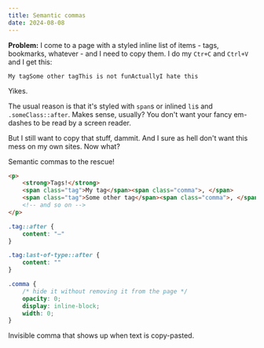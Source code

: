 ```yaml
---
title: Semantic commas
date: 2024-08-08
---
```



**Problem:** I come to a page with a styled inline list of items - tags, bookmarks, whatever - and I need to copy them. I do my `Ctr+C` and `Ctrl+V` and I get this:

```plaintext
My tagSome other tagThis is not funActuallyI hate this 
```

Yikes.

The usual reason is that it's styled with `span`s or inlined `li`s and `.someClass::after`. Makes sense, usually? You don't want your fancy em-dashes to be read by a screen reader.

But I still want to copy that stuff, dammit. And I sure as hell don't want this mess on my own sites. Now what?

Semantic commas to the rescue!

```html
<p>
    <strong>Tags!</strong>
    <span class="tag">My tag</span><span class="comma">, </span>
    <span class="tag">Some other tag</span><span class="comma">, </span>
    <!-- and so on -->
</p>
```

```css
.tag::after {
    content: "—"
}

.tag:last-of-type::after {
    content: ""
}

.comma {
    /* hide it without removing it from the page */
    opacity: 0;
    display: inline-block;
    width: 0;
}
```

Invisible comma that shows up when text is copy-pasted. 